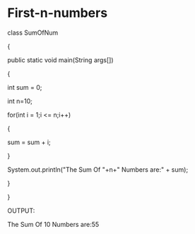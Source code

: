 # First-n-numbers
class SumOfNum

 {

 public static void main(String args[])

 {

 int sum = 0;

 int n=10;

 for(int i = 1;i <= n;i++)

 {

 sum = sum + i;

 }

 System.out.println("The Sum Of "+n+" Numbers are:" + sum);

 }

 }





OUTPUT:

The Sum Of 10 Numbers are:55

